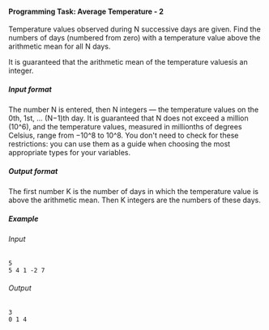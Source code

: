 #### Programming Task: Average Temperature - 2 ####

Temperature values ​​observed during N successive days are given. Find the numbers of days (numbered from zero) with a temperature value above the arithmetic mean for all N days.

It is guaranteed that the arithmetic mean of the temperature values ​​is an integer.

##### Input format #####

The number N is entered, then N integers — the temperature values ​​on the 0th, 1st, ... (N−1)th day. It is guaranteed that N does not exceed a million (10^6), and the temperature values, measured in millionths of degrees Celsius, range from −10^8 to 10^8. You don't need to check for these restrictions: you can use them as a guide when choosing the most appropriate types for your variables.

##### Output format #####

The first number K is the number of days in which the temperature value is above the arithmetic mean. Then K integers are the numbers of these days.

##### Example #####

###### Input #######
```commandline
5
5 4 1 -2 7
```

###### Output ######
```commandline
3
0 1 4
```